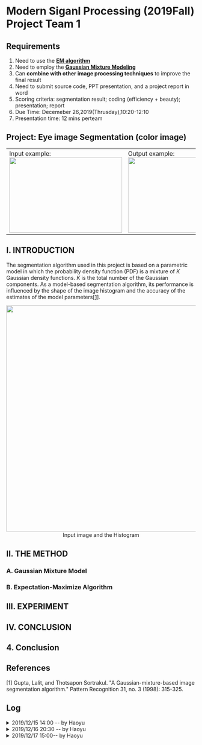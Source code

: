 # Modern Siganl Processing (2019Fall) Project Team 1

## Requirements
1. Need to use the <b>[EM algorithm](https://en.wikipedia.org/wiki/Expectation%E2%80%93maximization_algorithm)</b>
2. Need to employ the <b>[Gaussian Mixture Modeling](https://brilliant.org/wiki/gaussian-mixture-model/)</b>
3. Can <b>combine with other image processing techniques</b> to improve the final result
4. Need to submit source code, PPT presentation, and a project report in word
5. Scoring criteria: segmentation result; coding (efficiency + beauty); presentation; report
6. Due Time: Decemeber 26,2019(Thrusday),10:20-12:10
7. Presentation time: 12 mins perteam 

## Project: Eye image Segmentation (color image)

<html>
    <table style="margin-left: auto; margin-right: auto;">
        <tr>
            <td>
                <!--left column-->
                Input example:
                <img src = "https://github.com/zjumhy97/MSP_Fa19_Proj_Team_1/blob/master/pic/Input_sample.jpg" width = "300" height="200" aligned = centering>
            </td>
            <td>
                <!--rightcolumn-->
                Output example:
                <img src = "https://github.com/zjumhy97/MSP_Fa19_Proj_Team_1/blob/master/pic/Output_sample.jpg" width = "300" height="200" aligned = centering>
            </td>
        </tr>
    </table>
</html>

## I. INTRODUCTION
The segmentation algorithm used in this project is based on a parametric model in which the probability density function (PDF) is a mixture of $K$ Gaussian density functions. $K$ is the total number of the Gaussian components. As a model-based segmentation algorithm, its performance is influenced by the shape of the image histogram and the accuracy of the estimates of the model parameters[[1]](#1).

<img src="https://github.com/zjumhy97/MSP_Fa19_Proj_Team_1/blob/master/pic/Image_and_Histogram.jpg" width="800" height = "600" div align = center>
<center>Input image and the Histogram</center>


## II. THE METHOD

### A. Gaussian Mixture Model

### B. Expectation-Maximize Algorithm



## III. EXPERIMENT




## IV. CONCLUSION



## 4. Conclusion

## References
<a id="1">[1]</a> 
Gupta, Lalit, and Thotsapon Sortrakul. 
"A Gaussian-mixture-based image segmentation algorithm." Pattern Recognition 31, no. 3 (1998): 315-325.








## Log
<details>
<summary>2019/12/15 14:00 -- by Haoyu</summary>
1. main.m  \
<b>目前进度</b>\
导入图像数据，以及转化为HSV\
<b>仍需完成</b>\
待算法完成后对图像进行测试

1. Expectatiton_Maximization_GMM.m \
<b>目前进度</b>\
程序已经写完，但还没有测试\
<b>可能的测试方法</b>\
三硬币模型\
<b>可能存在的问题</b>\
该程序没有采用已有函数，如mvnpdf等，细节全部为手动实现，可能存在纰漏，且运行速度表现可能比自带函数要差

2. GMM_based_segmentation.m \
<b>目前进度</b>\
实现图像数据转化为序列，分割的判定条件尚未补充\
<b>仍需完成</b>\
实现图像分割判断条件，将处理后得到的序列恢复为图像的数据格式\
<b>可能存在的问题</b>\
图像数据转化为序列采用的squeeze自带函数运行速度较慢，影响程序速度
</details>

<details>
<summary>2019/12/16 20:30 -- by Haoyu</summary>

<b>目前的问题</b>
1. 第一版的代码完成了，但是我发现自己犯了非常致命的错误，从底层实现EM算法时，我全部采用了手动实现，采用了大量的for循环，对于EM算法来说，在E-step时要计算Q函数的值，每次都要对N个数据样本进行求和，而每次求和都要计算一个非常复杂的表达式。但最关键的问题在于样本图像是1728*2592的，对于N来说规模非常大。算法的运算速度是不可接受的。
2. 在计算Q函数时，其中有采用log函数，而在这里出现的致命问题是，log函数的自变量的值出现负数的情况，从而导致算法出现错误。

<b>下一步计划</b>
1. 重构EM算法，牺牲算法的通用性换取EM-GMM实现图像分割的性能。
2. 完善程序核心算法的外围结构，为下一个版本的算法测试做好准备。

<b>核心关注点</b>
1. 优化算法
</details>

<details>
<summary>2019/12/17 15:00-- by Haoyu</summary>

1. Zhenwei 目前实现了一个版本的EM-GMM，他目前正在完成代码注释，完成后将合并到项目中来。
2. 补充了原图像的直方图，说明为什么要采用GMM的方法去进行图像分割。
</details>
























